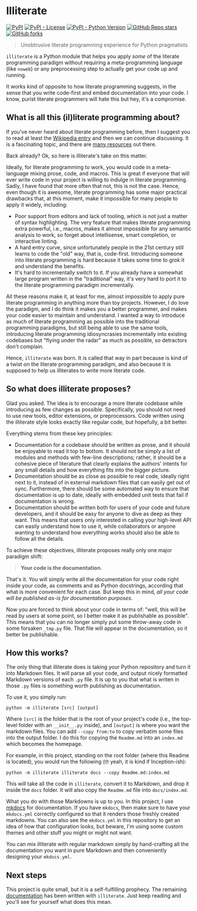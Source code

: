 # Illiterate

[<img alt="PyPI" src="https://img.shields.io/pypi/v/illiterate">](https://pypi.org/project/illiterate)
[<img alt="PyPI - License" src="https://img.shields.io/pypi/l/illiterate">](https://github.com/apiad/illiterate)
[<img alt="PyPI - Python Version" src="https://img.shields.io/pypi/pyversions/illiterate">](https://pypi.org/project/illiterate)
[<img alt="GitHub Repo stars" src="https://img.shields.io/github/stars/apiad/illiterate?style=social">](https://github.com/apiad/illiterate/stargazers)
[<img alt="GitHub forks" src="https://img.shields.io/github/forks/apiad/illiterate?style=social">](https://github.com/apiad/illiterate/network/members)

> Unobtrusive literate programming experience for Python pragmatists

`illiterate` is a Python module that helps you apply _some_ of the literate programming paradigm
without requiring a meta-programming language (like `noweb`) or any preprocessing step to actually
get your code up and running.

It works kind of opposite to how literate programming suggests, in the sense that you write code-first
and embed documentation into your code. I know, purist literate programmers will hate this but hey, it's a compromise.

## What is all this (il)literate programming about?

If you've never heard about literate programming before, then I suggest you to read at least the 
[Wikipedia entry](https://en.wikipedia.org/wiki/Literate_programming)
and then we can continue discussing. 
It is a fascinating topic, and there are [many resources](http://www.literateprogramming.com) out there.

Back already? Ok, so here is illiterate's take on this matter.

Ideally, for literate programming to work, you would code in a meta-language mixing prose, code, and macros.
This is great if everyone that will ever write code in your project is willing to indulge in literate programming.
Sadly, I have found that more often that not, this is not the case.
Hence, even though it is awesome, literate programming has some major practical drawbacks that, at this moment,
make it impossible for many people to apply it widely, including:

- Poor support from editors and lack of tooling, which is not just a matter of syntax highlighting. The very feature that makes
literate programming extra powerful, i.e., macros, makes it almost impossible for any semantic analysis to work, so forget
about intellisense, smart completion, or interactive linting.
- A hard entry curve, since unfortunately people in the 21st century still learns to code the "old" way, that is,
code-first. Introducing someone into literate programming is hard because it takes some time to grok it and understand the benefits.
- It's hard to incrementally switch to it. If you already have a somewhat large program written in the "traditional" way,
it's very hard to port it to the literate programming paradigm incrementally. 

All these reasons make it, at least for me, almost impossible to apply pure literate programming in anything more
than toy projects. However, I do love the paradigm, and I do think it makes you a better programmer, and makes your code
easier to maintain and understand. I wanted a way to introduce as much of literate programming as possible into the
traditional programming paradigms, but still being able to use the same tools, introducing literate programming
idiosyncrasies incrementally into existing
codebases but "flying under the radar" as much as possible, so detractors don't complain.

Hence, `illiterate` was born. It is called that way in part because is kind of a twist on the literate programming
paradigm, and also because it is supposed to help us illiterates to write more literate code.

## So what does illiterate proposes?

Glad you asked. The idea is to encourage a more literate codebase while introducing as few changes as possible.
Specifically, you should not need to use new tools, editor extensions, or preprocessors. Code written using the 
illiterate style looks exactly like regular code, but hopefully, a bit better.

Everything stems from these key principles:

- Documentation for a codebase should be written as prose, and it should be enjoyable to read it top to bottom. 
It should not be simply a list of modules and methods with few-line descriptions; rather, it should be a cohesive
piece of literature that clearly explains the authors' intents for any small details and how everything fits into the bigger
picture.
- Documentation should be as close as possible to real code, ideally right next to it, instead of in external 
markdown files that can easily get out of sync. Furthermore, there should be some automated way
to ensure that documentation is up to date, ideally with embedded unit tests that fail if documentation is wrong.
- Documentation should be written both for users of your code and future developers, and it should be
easy for anyone to dive as deep as they want. This means that users only interested in calling your high-level
API can easily understand how to use it, while collaborators or anyone wanting to understand how everything works
should also be able to follow all the details.

To achieve these objectives, illiterate proposes really only one major paradigm shift:

> **Your code is the documentation.**

That's it. You will simply write all the documentation for your code right inside your code, as comments and as Python docstrings,
according that what is more convenient for each case. But keep this in mind, *all your code will be published as-is for documentation purposes*.

Now you are forced to think about your code in terms of: "well, this will be read by users at some point, so I better make it as publishable as possible".
This means that you can no longer simply put some throw-away code in some forsaken `_tmp.py` file. That file will appear in the documentation, so it better be publishable.

## How this works?

The only thing that illiterate does is taking your Python repository and turn it into Markdown files.
It will parse all your code, and output nicely formatted Markdown versions of each `.py` file. It is up to you that what is writen in those `.py` files is something worth publishing as documentation.

To use it, you simply run:

    python -m illiterate [src] [output]

Where `[src]` is the folder that is the root of your project's code (i.e., the top-level folder with an `__init__.py` inside), and `[output]` is where you want the markdown files. You can add `--copy from:to` to copy verbatim some files into the output folder.
I do this for copying the `Readme.md` into an `index.md` which becomes the homepage.

For example, in this project, standing on the root folder (where this Readme is located), you would run the following (🤓 yeah, it is kind if Inception-ish):

    python -m illiterate illiterate docs --copy Readme.md:index.md

This will take all the code in `illiterate`, convert it to Markdown, and drop it inside the `docs` folder.
It will also copy the `Readme.md` file into `docs/index.md`.

What you do with those Markdowns is up to you. In this project, I use [mkdocs](https://mkdocs.org) for documentation. 
If you have `mkdocs`, then make sure to have your `mkdocs.yml` correctly configured so that it renders those freshly created markdowns. 
You can also see the `mkdocs.yml` in this repository to get an idea of how that configuration looks, but beware, I'm using some custom
themes and other stuff you might or might not want.

You can mix illiterate with regular markdown simply by hand-crafting all the documentation you want in pure Markdown and then conveniently designing your `mkdocs.yml`.

## Next steps

This project is quite small, but it is a self-fulfilling prophecy. The remaining [documentation](https://apiad.net/illiterate/illiterate.__init__) has been written with `illiterate`. Just keep reading and you'll see for yourself what does this mean.
